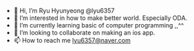 - 👋 Hi, I’m Ryu Hyunyeong @lyu6357
- 👀 I’m interested in how to make better world. Especially ODA. 
- 🌱 I’m currently learning basic of computer programming ,,^^  
- 💞️ I’m looking to collaborate on making an ios app.
- 📫 How to reach me lyu6357@naver.com 

<!---
lyu6357/lyu6357 is a ✨ special ✨ repository because its `README.md` (this file) appears on your GitHub profile.
You can click the Preview link to take a look at your changes.
--->
